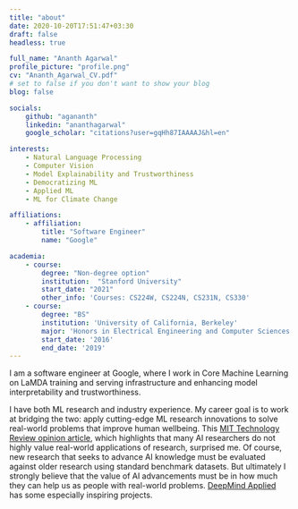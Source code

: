 ```yaml
---
title: "about"
date: 2020-10-20T17:51:47+03:30
draft: false
headless: true

full_name: "Ananth Agarwal"
profile_picture: "profile.png"
cv: "Ananth_Agarwal_CV.pdf"
# set to false if you don't want to show your blog
blog: false

socials:
    github: "agananth"
    linkedin: "ananthagarwal"
    google_scholar: "citations?user=gqHh87IAAAAJ&hl=en"

interests:
    - Natural Language Processing
    - Computer Vision
    - Model Explainability and Trustworthiness
    - Democratizing ML
    - Applied ML
    - ML for Climate Change

affiliations:
    - affiliation:
        title: "Software Engineer"
        name: "Google"

academia:
    - course:
        degree: "Non-degree option"
        institution:  "Stanford University"
        start_date: "2021"
        other_info: 'Courses: CS224W, CS224N, CS231N, CS330'
    - course:
        degree: "BS"
        institution: 'University of California, Berkeley'
        major: 'Honors in Electrical Engineering and Computer Sciences'
        start_date: '2016'
        end_date: '2019'
---
```


I am a software engineer at Google, where I work in Core Machine Learning on LaMDA training and serving infrastructure and enhancing model interpretability and trustworthiness.

I have both ML research and industry experience. My career goal is to work at bridging the two: apply cutting-edge ML research innovations to solve real-world problems that improve human wellbeing.
This [MIT Technology Review opinion article](https://www.technologyreview.com/2020/08/18/1007196/ai-research-machine-learning-applications-problems-opinion/), which highlights that many AI researchers
do not highly value real-world applications of research, surprised me. Of course, new research that seeks to advance AI knowledge must be evaluated against older research using standard benchmark datasets.
But ultimately I strongly believe that the value of AI advancements must be in how much they can help us as people with real-world problems. [DeepMind Applied](https://www.deepmind.com/about/applied) has some
especially inspiring projects.